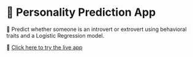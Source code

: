 # 🧠 Personality Prediction App

🎯 Predict whether someone is an introvert or extrovert using behavioral traits and a Logistic Regression model.

🚀 [Click here to try the live app](https://your-app.streamlit.app)
